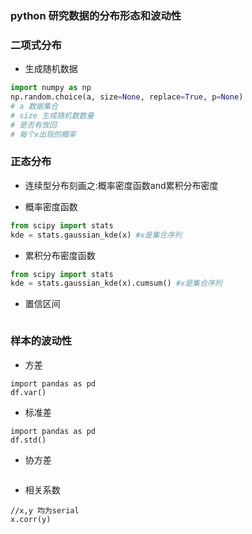 ### python 研究数据的分布形态和波动性

### 二项式分布
* 生成随机数据
```python
import numpy as np
np.random.choice(a, size=None, replace=True, p=None)
# a 数据集合
# size 生成随机数数量
# 是否有放回
# 每个x出现的概率
```

### 正态分布
* 连续型分布刻画之:概率密度函数and累积分布密度 

* 概率密度函数
```python
from scipy import stats
kde = stats.gaussian_kde(x) #x是集合序列
```
* 累积分布密度函数
```python
from scipy import stats
kde = stats.gaussian_kde(x).cumsum() #x是集合序列
```
* 置信区间
```text

```


### 样本的波动性
* 方差
```text
import pandas as pd 
df.var()
```

* 标准差
```text
import pandas as pd 
df.std()
```
* 协方差
```text

```
* 相关系数
```text
//x,y 均为serial
x.corr(y)
```



